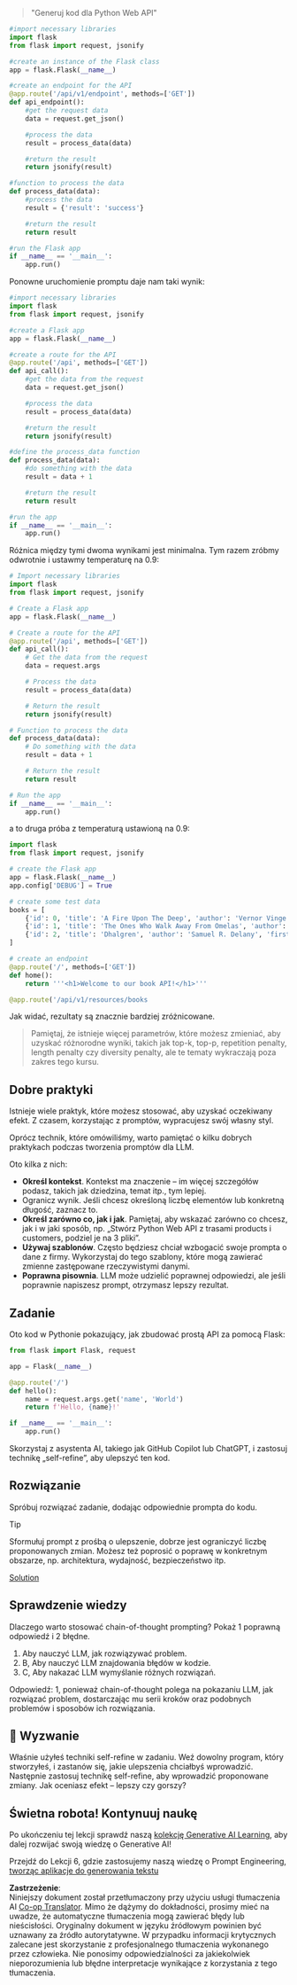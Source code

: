 <!--
CO_OP_TRANSLATOR_METADATA:
{
  "original_hash": "2b4c36be7d66b32e4fac47761718b4a9",
  "translation_date": "2025-07-09T11:31:44+00:00",
  "source_file": "05-advanced-prompts/README.md",
  "language_code": "pl"
}
-->

> "Generuj kod dla Python Web API"
```python
#import necessary libraries
import flask
from flask import request, jsonify

#create an instance of the Flask class
app = flask.Flask(__name__)

#create an endpoint for the API
@app.route('/api/v1/endpoint', methods=['GET'])
def api_endpoint():
    #get the request data
    data = request.get_json()

    #process the data
    result = process_data(data)

    #return the result
    return jsonify(result)

#function to process the data
def process_data(data):
    #process the data
    result = {'result': 'success'}

    #return the result
    return result

#run the Flask app
if __name__ == '__main__':
    app.run()

```

Ponowne uruchomienie promptu daje nam taki wynik:

```python
#import necessary libraries
import flask
from flask import request, jsonify

#create a Flask app
app = flask.Flask(__name__)

#create a route for the API
@app.route('/api', methods=['GET'])
def api_call():
    #get the data from the request
    data = request.get_json()

    #process the data
    result = process_data(data)

    #return the result
    return jsonify(result)

#define the process_data function
def process_data(data):
    #do something with the data
    result = data + 1

    #return the result
    return result

#run the app
if __name__ == '__main__':
    app.run()

```

Różnica między tymi dwoma wynikami jest minimalna. Tym razem zróbmy odwrotnie i ustawmy temperaturę na 0.9:

```python
# Import necessary libraries
import flask
from flask import request, jsonify

# Create a Flask app
app = flask.Flask(__name__)

# Create a route for the API
@app.route('/api', methods=['GET'])
def api_call():
    # Get the data from the request
    data = request.args

    # Process the data
    result = process_data(data)

    # Return the result
    return jsonify(result)

# Function to process the data
def process_data(data):
    # Do something with the data
    result = data + 1

    # Return the result
    return result

# Run the app
if __name__ == '__main__':
    app.run()

```

a to druga próba z temperaturą ustawioną na 0.9:

```python
import flask
from flask import request, jsonify

# create the Flask app
app = flask.Flask(__name__)
app.config['DEBUG'] = True

# create some test data
books = [
    {'id': 0, 'title': 'A Fire Upon The Deep', 'author': 'Vernor Vinge', 'first_sentence': 'The coldsleep itself was dreamless.', 'year_published': '1992'},
    {'id': 1, 'title': 'The Ones Who Walk Away From Omelas', 'author': 'Ursula K. Le Guin', 'first_sentence': 'With a clamor of bells that set the swallows soaring, the Festival of Summer came to the city Omelas, bright-towered by the sea.', 'published': '1973'},
    {'id': 2, 'title': 'Dhalgren', 'author': 'Samuel R. Delany', 'first_sentence': 'to wound the autumnal city.', 'published': '1975'}
]

# create an endpoint
@app.route('/', methods=['GET'])
def home():
    return '''<h1>Welcome to our book API!</h1>'''

@app.route('/api/v1/resources/books

```

Jak widać, rezultaty są znacznie bardziej zróżnicowane.

> Pamiętaj, że istnieje więcej parametrów, które możesz zmieniać, aby uzyskać różnorodne wyniki, takich jak top-k, top-p, repetition penalty, length penalty czy diversity penalty, ale te tematy wykraczają poza zakres tego kursu.

## Dobre praktyki

Istnieje wiele praktyk, które możesz stosować, aby uzyskać oczekiwany efekt. Z czasem, korzystając z promptów, wypracujesz swój własny styl.

Oprócz technik, które omówiliśmy, warto pamiętać o kilku dobrych praktykach podczas tworzenia promptów dla LLM.

Oto kilka z nich:

- **Określ kontekst**. Kontekst ma znaczenie – im więcej szczegółów podasz, takich jak dziedzina, temat itp., tym lepiej.
- Ogranicz wynik. Jeśli chcesz określoną liczbę elementów lub konkretną długość, zaznacz to.
- **Określ zarówno co, jak i jak**. Pamiętaj, aby wskazać zarówno co chcesz, jak i w jaki sposób, np. „Stwórz Python Web API z trasami products i customers, podziel je na 3 pliki”.
- **Używaj szablonów**. Często będziesz chciał wzbogacić swoje prompta o dane z firmy. Wykorzystaj do tego szablony, które mogą zawierać zmienne zastępowane rzeczywistymi danymi.
- **Poprawna pisownia**. LLM może udzielić poprawnej odpowiedzi, ale jeśli poprawnie napiszesz prompt, otrzymasz lepszy rezultat.

## Zadanie

Oto kod w Pythonie pokazujący, jak zbudować prostą API za pomocą Flask:

```python
from flask import Flask, request

app = Flask(__name__)

@app.route('/')
def hello():
    name = request.args.get('name', 'World')
    return f'Hello, {name}!'

if __name__ == '__main__':
    app.run()
```

Skorzystaj z asystenta AI, takiego jak GitHub Copilot lub ChatGPT, i zastosuj technikę „self-refine”, aby ulepszyć ten kod.

## Rozwiązanie

Spróbuj rozwiązać zadanie, dodając odpowiednie prompta do kodu.

> [!TIP]
> Sformułuj prompt z prośbą o ulepszenie, dobrze jest ograniczyć liczbę proponowanych zmian. Możesz też poprosić o poprawę w konkretnym obszarze, np. architektura, wydajność, bezpieczeństwo itp.

[Solution](../../../05-advanced-prompts/python/aoai-solution.py)

## Sprawdzenie wiedzy

Dlaczego warto stosować chain-of-thought prompting? Pokaż 1 poprawną odpowiedź i 2 błędne.

1. Aby nauczyć LLM, jak rozwiązywać problem.
1. B, Aby nauczyć LLM znajdowania błędów w kodzie.
1. C, Aby nakazać LLM wymyślanie różnych rozwiązań.

Odpowiedź: 1, ponieważ chain-of-thought polega na pokazaniu LLM, jak rozwiązać problem, dostarczając mu serii kroków oraz podobnych problemów i sposobów ich rozwiązania.

## 🚀 Wyzwanie

Właśnie użyłeś techniki self-refine w zadaniu. Weź dowolny program, który stworzyłeś, i zastanów się, jakie ulepszenia chciałbyś wprowadzić. Następnie zastosuj technikę self-refine, aby wprowadzić proponowane zmiany. Jak oceniasz efekt – lepszy czy gorszy?

## Świetna robota! Kontynuuj naukę

Po ukończeniu tej lekcji sprawdź naszą [kolekcję Generative AI Learning](https://aka.ms/genai-collection?WT.mc_id=academic-105485-koreyst), aby dalej rozwijać swoją wiedzę o Generative AI!

Przejdź do Lekcji 6, gdzie zastosujemy naszą wiedzę o Prompt Engineering, [tworząc aplikacje do generowania tekstu](../06-text-generation-apps/README.md?WT.mc_id=academic-105485-koreyst)

**Zastrzeżenie**:  
Niniejszy dokument został przetłumaczony przy użyciu usługi tłumaczenia AI [Co-op Translator](https://github.com/Azure/co-op-translator). Mimo że dążymy do dokładności, prosimy mieć na uwadze, że automatyczne tłumaczenia mogą zawierać błędy lub nieścisłości. Oryginalny dokument w języku źródłowym powinien być uznawany za źródło autorytatywne. W przypadku informacji krytycznych zalecane jest skorzystanie z profesjonalnego tłumaczenia wykonanego przez człowieka. Nie ponosimy odpowiedzialności za jakiekolwiek nieporozumienia lub błędne interpretacje wynikające z korzystania z tego tłumaczenia.